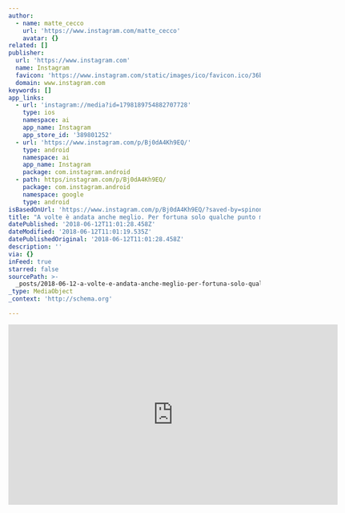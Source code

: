 ```yaml
---
author:
  - name: matte_cecco
    url: 'https://www.instagram.com/matte_cecco'
    avatar: {}
related: []
publisher:
  url: 'https://www.instagram.com'
  name: Instagram
  favicon: 'https://www.instagram.com/static/images/ico/favicon.ico/36b3ee2d91ed.ico'
  domain: www.instagram.com
keywords: []
app_links:
  - url: 'instagram://media?id=1798189754882707728'
    type: ios
    namespace: ai
    app_name: Instagram
    app_store_id: '389801252'
  - url: 'https://www.instagram.com/p/Bj0dA4Kh9EQ/'
    type: android
    namespace: ai
    app_name: Instagram
    package: com.instagram.android
  - path: https/instagram.com/p/Bj0dA4Kh9EQ/
    package: com.instagram.android
    namespace: google
    type: android
isBasedOnUrl: 'https://www.instagram.com/p/Bj0dA4Kh9EQ/?saved-by=spinonthese'
title: "A volte è andata anche meglio. Per fortuna solo qualche punto ma niente di rotto \uD83D\uDC4C\uD83C\uDFFB #cannadelgas #bruciacchiato #volo"
datePublished: '2018-06-12T11:01:28.458Z'
dateModified: '2018-06-12T11:01:19.535Z'
datePublishedOriginal: '2018-06-12T11:01:28.458Z'
description: ''
via: {}
inFeed: true
starred: false
sourcePath: >-
  _posts/2018-06-12-a-volte-e-andata-anche-meglio-per-fortuna-solo-qualche-punt.md
_type: MediaObject
_context: 'http://schema.org'

---
```

<iframe src="https://cdn.embedly.com/widgets/media.html?src=https%3A%2F%2Fscontent-iad3-1.cdninstagram.com%2Fvp%2Fab934231ef5ced3ba15dc80e515ee997%2F5B221A45%2Ft50.2886-16%2F34067345_374941629664264_6133870338489974784_n.mp4&amp;src_secure=1&amp;url=https%3A%2F%2Fwww.instagram.com%2Fp%2FBj0dA4Kh9EQ%2F&amp;image=https%3A%2F%2Fscontent-iad3-1.cdninstagram.com%2Fvp%2F2b690952938bb57d89f6734be61c5894%2F5B222242%2Ft51.2885-15%2Fs640x640%2Fe15%2F32878301_579825639057599_2061678963159203840_n.jpg&amp;key=a715cf41cc93453ca338d350cd26f87b&amp;type=video%2Fmp4&amp;schema=instagram" width="658" height="360" scrolling="no" frameborder="0" allowfullscreen="" style=""></iframe>